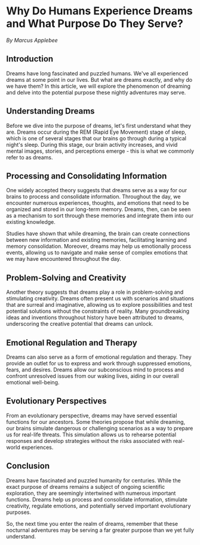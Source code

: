 # **Why Do Humans Experience Dreams and What Purpose Do They Serve?**
*By Marcus Applebee*

## Introduction
Dreams have long fascinated and puzzled humans. We've all experienced dreams at some point in our lives. But what are dreams exactly, and why do we have them? In this article, we will explore the phenomenon of dreaming and delve into the potential purpose these nightly adventures may serve.

## Understanding Dreams
Before we dive into the purpose of dreams, let's first understand what they are. Dreams occur during the REM (Rapid Eye Movement) stage of sleep, which is one of several stages that our brains go through during a typical night's sleep. During this stage, our brain activity increases, and vivid mental images, stories, and perceptions emerge - this is what we commonly refer to as dreams.

## Processing and Consolidating Information
One widely accepted theory suggests that dreams serve as a way for our brains to process and consolidate information. Throughout the day, we encounter numerous experiences, thoughts, and emotions that need to be organized and stored in our long-term memory. Dreams, then, can be seen as a mechanism to sort through these memories and integrate them into our existing knowledge.

Studies have shown that while dreaming, the brain can create connections between new information and existing memories, facilitating learning and memory consolidation. Moreover, dreams may help us emotionally process events, allowing us to navigate and make sense of complex emotions that we may have encountered throughout the day.

## Problem-Solving and Creativity
Another theory suggests that dreams play a role in problem-solving and stimulating creativity. Dreams often present us with scenarios and situations that are surreal and imaginative, allowing us to explore possibilities and test potential solutions without the constraints of reality. Many groundbreaking ideas and inventions throughout history have been attributed to dreams, underscoring the creative potential that dreams can unlock.

## Emotional Regulation and Therapy
Dreams can also serve as a form of emotional regulation and therapy. They provide an outlet for us to express and work through suppressed emotions, fears, and desires. Dreams allow our subconscious mind to process and confront unresolved issues from our waking lives, aiding in our overall emotional well-being.

## Evolutionary Perspectives
From an evolutionary perspective, dreams may have served essential functions for our ancestors. Some theories propose that while dreaming, our brains simulate dangerous or challenging scenarios as a way to prepare us for real-life threats. This simulation allows us to rehearse potential responses and develop strategies without the risks associated with real-world experiences.

## Conclusion
Dreams have fascinated and puzzled humanity for centuries. While the exact purpose of dreams remains a subject of ongoing scientific exploration, they are seemingly intertwined with numerous important functions. Dreams help us process and consolidate information, stimulate creativity, regulate emotions, and potentially served important evolutionary purposes.

So, the next time you enter the realm of dreams, remember that these nocturnal adventures may be serving a far greater purpose than we yet fully understand.